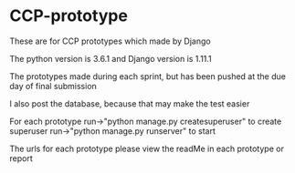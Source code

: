 # CCP-prototype
These are for CCP prototypes which made by Django

The python version is 3.6.1 and Django version is 1.11.1

The prototypes made during each sprint, but has been pushed at the due day of final submission

I also post the database, because that may make the test easier

For each prototype run->"python manage.py createsuperuser" to create superuser
run->"python manage.py runserver" to start

The urls for each prototype please view the readMe in each prototype or report 

